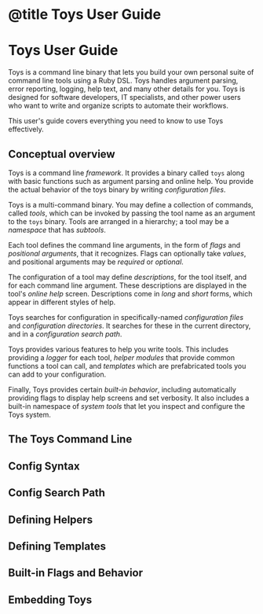 # @title Toys User Guide

# Toys User Guide

Toys is a command line binary that lets you build your own personal suite of
command line tools using a Ruby DSL. Toys handles argument parsing, error
reporting, logging, help text, and many other details for you. Toys is designed
for software developers, IT specialists, and other power users who want to
write and organize scripts to automate their workflows.

This user's guide covers everything you need to know to use Toys effectively.

## Conceptual overview

Toys is a command line *framework*. It provides a binary called `toys` along
with basic functions such as argument parsing and online help. You provide the
actual behavior of the toys binary by writing *configuration files*.

Toys is a multi-command binary. You may define a collection of commands, called
*tools*, which can be invoked by passing the tool name as an argument to the
`toys` binary. Tools are arranged in a hierarchy; a tool may be a *namespace*
that has *subtools*.

Each tool defines the command line arguments, in the form of *flags* and
*positional arguments*, that it recognizes. Flags can optionally take *values*,
and positional arguments may be *required* or *optional*.

The configuration of a tool may define *descriptions*, for the tool itself, and
for each command line argument. These descriptions are displayed in the tool's
*online help* screen. Descriptions come in *long* and *short* forms, which
appear in different styles of help.

Toys searches for configuration in specifically-named *configuration files* and
*configuration directories*. It searches for these in the current directory,
and in a *configuration search path*.

Toys provides various features to help you write tools. This includes providing
a *logger* for each tool, *helper modules* that provide common functions a tool
can call, and *templates* which are prefabricated tools you can add to your
configuration.

Finally, Toys provides certain *built-in behavior*, including automatically
providing flags to display help screens and set verbosity. It also includes a
built-in namespace of *system tools* that let you inspect and configure the
Toys system.

## The Toys Command Line

## Config Syntax

## Config Search Path

## Defining Helpers

## Defining Templates

## Built-in Flags and Behavior

## Embedding Toys
